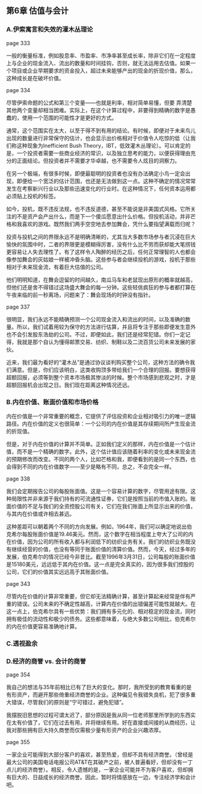 ## 第6章 估值与会计

### A.伊索寓言和失效的灌木丛理论

page 333

一般的衡量标准，例如股息率、市盈率、市净率甚至成长率，除非它们在一定程度上与企业的现金流入、流出的数量和时间挂钩，否则，就无法运用去估值。如果一个项目或企业早期要求的资金投入，超过未来能够产出的现金的折现价值，那么，这种成长是在破坏价值。

page 334

尽管伊索命题的公式和第三个变量——也就是利率，相对简单易懂，但要 弄清楚其他两个变量却相当困难。实际上，在这个计算过程中，非要得到精确的数字是愚蠢的，使用一个范围的可能性才是更好的方式。

通常，这个范围实在太大，以至于得不到有用的结论。有时候，即便对于未来鸟儿出现的数量进行非常保守的估计，也会显示出价格相对于价值令人吃惊的低（让我们称这种现象为Inefficient Bush Theory，IBT，低效灌木丛理论）。可以肯定的是，一个投资者需要一些商业经济的常识，以及独立思考的能力，以便获得理由充分的正面结论。但投资者并不需要才华卓越，也不需要令人炫目的洞察力。

在另一个极端，有很多时候，即便最聪明的投资者也没有办法确定小鸟一定会出现，即便给一个宽泛的估计范围，也还是无法做到这一点。这种不确定的情况常常发生在考察新兴行业以及那些迅速变化的行业时。在这种情况下，任何资本运用都必须贴上投机的标签。

如今，投机，既不违反法规，也不违反道德，甚至不能说是非美国式风格。它所关注的不是资产会产出什么，而是下一个傻瓜愿意出什么价格。但投机活动，并非芒格和我喜欢的游戏。既然我们两手空空地去参加舞会，凭什么要指望满载而归呢？

投资与投机之间的界限永远不是明确清晰的，尤其当大多数市场参与者沉浸在巨大愉快的氛围中时，二者的界限更是模糊得厉害，没有什么比不劳而获却能大笔捞钱更容易让人失去理性了。有了这样令人陶醉的经历之后，任何正常理智的人也都会像参加舞会的灰姑娘一样被冲昏头脑。这些参与者会继续投机的游戏，投机于那些相对于未来现金流，有着巨大估值的公司。

他们明明知道，在舞会逗留的时间越久，南瓜马车和老鼠现出原形的概率就越高，但他们还是舍不得错过这场盛大舞会的每一分钟。这些轻佻疯狂的参与者都打算在午夜来临的前一秒离场，问题来了：舞会现场的时钟没有指针。

page 337

很明显，我们永远不能精确预测一个公司现金流入和流出的时间，以及准确的数量。所以，我们试着用较为保守的方法进行估算，并且将专注于那些即便发生意外也不会引发股东浩劫的公司。不过，即便如此，我们还是经常犯错。你们一定记得，我就是那个自认为懂得邮票交易、纺织、制鞋以及二流百货公司未来发展的家伙。

近来，我们最为看好的“灌木丛”是通过协议谈判购买整个公司，这种方法的确令我们满意。但是，你们应该明白，这类收购顶多带给我们一个合理的回报。要想获得超额回报，必须等到整个资本市场极其惨淡的时候。整个市场感到悲观之时，才是超额回报机会出现之日。我们现在距离这种情况还远。

### B.内在价值、账面价值和市场价格

内在价值是一个非常重要的概念，它提供了评估投资和企业相对吸引力的唯一逻辑路径。内在价值的定义也很简单：一个公司的内在价值是其存续期间所产生现金流的折现值。

但是，对于内在价值的计算并不简单。正如我们定义的那样，内在价值是一个估计值，而不是一个精确的数字。此外，这个估计值应该随着利率的变化或未来现金流的预期修改而改变。不同的两个人，比如芒格和我，即便看到的是同一个东西，也会得到不同的内在价值数字——至少是略有不同，总之，不会完全一样。

page 338

我们会定期报告公司的每股账面值。这是一个容易计算的数字，尽管用途有限。这种局限性并非来源于我们持有的可流通性证券，它们是按照当前的市值入账的。账面价值的不足与我们的全资控股公司有关，它们在我们账面上所显示出来的价值，与其内在价值或许相去甚远。

这种差距可以朝着两个不同的方向发展。例如，1964年，我们可以确定地说出伯克希尔每股账面价值是19.46美元。然而，这个数字在相当程度上夸大了公司的内在价值，因为公司的所有收入都与利润低下的纺织业务有关。我们的纺织业务既没有继续经营的价值，也没有等同于账面价值的清算价值。然而，今天，经过多年的发展，伯克希尔的情况已经今非昔比。截至1996年3月31日，公司每股的账面价值是15180美元，远远低于其内在价值。这一点是完全真实的，因为很多我们控股的公司，它们的价值其实远远高于其账面价值。

page 343

尽管内在价值的计算非常重要，但它却无法精确计算，甚至计算起来经常是伴有严重的错误。公司未来的不确定性越高，计算内在价值的出错偏差可能性就越大。在这一点上，伯克希尔具有一些优势：我们拥有多元化的、相对稳定的现金流，同时拥有极佳的流动性和极少的债务。这些都意味着，与绝大多数公司相比，伯克希尔的内在价值更容易准确地计算。

### C.透视盈余

### D.经济的商誉 vs. 会计的商誉

page 354

我自己的想法与35年前相比已有了巨大的变化。那时，我所受到的教育看重的是有形资产，而避开那些倚重经济商誉的企业。这种偏见令我错失良机，犯了很多重大错误，尽管我们的原则是“宁可错过，避免犯错”。

我摆脱旧思想的过程可谓太迟了，部分原因是我从同一位老师那里所学到的东西实在太有价值了，它们在过去有用，并将继续有用。好在直接或间接的从商经历，让我对那些拥有巨大持久商誉而仅需极少量有形资产的企业兴趣浓厚。

page 355

一家企业可能得到大部分客户的喜欢，甚至热爱，但却不具有经济商誉。（曾经是最大公司的美国电话电报公司AT&T在其破产之前，被人普遍看好，但却没有一丁点儿的经济商誉）。相反，令人遗憾的是，一家企业可能并不为客户喜欢，但却拥有巨大的、日益成长的经济商誉。因此，暂时将情感放在一边，专注经济学和会计吧。
